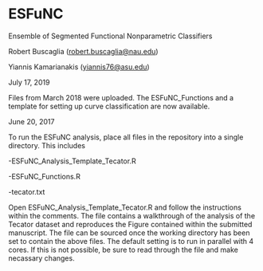 # ESFuNC
Ensemble of Segmented Functional Nonparametric Classifiers

Robert Buscaglia (robert.buscaglia@nau.edu)

Yiannis Kamarianakis (yiannis76@asu.edu)

July 17, 2019

Files from March 2018 were uploaded.  The ESFuNC_Functions and a template for setting up curve classification are now available.

June 20, 2017

To run the ESFuNC analysis, place all files in the repository into a single directory.  This includes

-ESFuNC_Analysis_Template_Tecator.R

-ESFuNC_Functions.R

-tecator.txt

Open ESFuNC_Analysis_Template_Tecator.R and follow the instructions within the comments.  The file contains a 
walkthrough of the analysis of the Tecator dataset and reproduces the Figure contained within the submitted 
manuscript.  The file can be sourced once the working directory has been set to contain the above files.  The
default setting is to run in parallel with 4 cores.  If this is not possible, be sure to read through the
file and make necassary changes.
